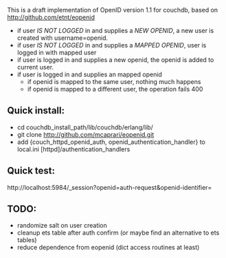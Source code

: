 This is a draft implementation of OpenID version 1.1 for couchdb,
based on http://github.com/etnt/eopenid


   * if user _IS *NOT* LOGGED_ in and supplies a *NEW OPENID*, a new user is created with username=openid.
   * if user *IS _NOT_ LOGGED* in and supplies a *MAPPED OPENID*, user is logged in with mapped user
   * if user is logged in and supplies a new openid, the openid is added to current user.
   * if user is logged in and supplies an mapped openid
      * if openid is mapped to the same user, nothing much happens
      * if openid is mapped to a different user, the operation fails 400

Quick install:
--------------
   * cd couchdb_install_path/lib/couchdb/erlang/lib/
   * git clone http://github.com/mcaprari/eopenid.git
   * add {couch_httpd_openid_auth, openid_authentication_handler} to local.ini [httpd]/authentication_handlers
  
Quick test:
----------
http://localhost:5984/_session?openid=auth-request&openid-identifier=<your openid>
	

TODO:
----
   * randomize salt on user creation
   * cleanup ets table after auth confirm (or maybe find an alternative to ets tables)
   * reduce dependence from eopenid (dict access routines at least)
   